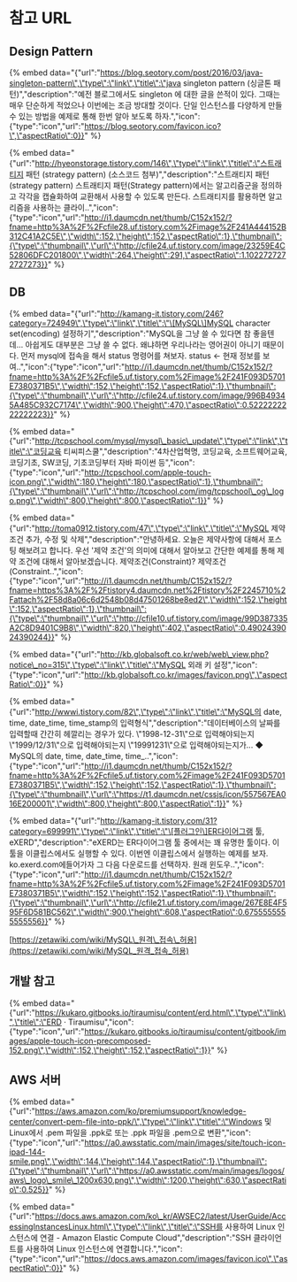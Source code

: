 # 참고 URL

## Design Pattern

{% embed data="{\"url\":\"https://blog.seotory.com/post/2016/03/java-singleton-pattern\",\"type\":\"link\",\"title\":\"java singleton pattern \(싱글톤 패턴\)\",\"description\":\"예전 블로그에서도 singleton 에 대한 글을 쓴적이 있다. 그때는 매우 단순하게 적었으나 이번에는 조금 방대할 것이다. 단일 인스턴스를 다양하게 만들 수 있는 방법을 예제로 통해 한번 알아 보도록 하자.\",\"icon\":{\"type\":\"icon\",\"url\":\"https://blog.seotory.com/favicon.ico?\",\"aspectRatio\":0}}" %}

{% embed data="{\"url\":\"http://hyeonstorage.tistory.com/146\",\"type\":\"link\",\"title\":\"스트래티지 패턴 \(strategy pattern\) \(소스코드 첨부\)\",\"description\":\"스트래티지 패턴 \(strategy pattern\) 스트래티지 패턴\(Strategy pattern\)에서는 알고리즘군을 정의하고 각각을 캡슐화하여 교환해서 사용할 수 있도록 만든다. 스트래티지를 활용하면 알고리즘을 사용하는 클라이..\",\"icon\":{\"type\":\"icon\",\"url\":\"http://i1.daumcdn.net/thumb/C152x152/?fname=http%3A%2F%2Fcfile28.uf.tistory.com%2Fimage%2F241A444152B312C41A2C5E\",\"width\":152,\"height\":152,\"aspectRatio\":1},\"thumbnail\":{\"type\":\"thumbnail\",\"url\":\"http://cfile24.uf.tistory.com/image/23259E4C52806DFC201800\",\"width\":264,\"height\":291,\"aspectRatio\":1.1022727272727273}}" %}

## DB

{% embed data="{\"url\":\"http://kamang-it.tistory.com/246?category=724949\",\"type\":\"link\",\"title\":\"\[MySQL\]MySQL character set\(encoding\) 설정하기\",\"description\":\"MySQL을 그냥 쓸 수 있다면 참 좋을텐데... 아쉽게도 대부분은 그냥 쓸 수 없다. 왜냐하면 우리나라는 영어권이 아니기 때문이다. 먼저 mysql에 접속을 해서 status 명령어를 쳐보자.  status <- 현재 정보를 보여..\",\"icon\":{\"type\":\"icon\",\"url\":\"http://i1.daumcdn.net/thumb/C152x152/?fname=http%3A%2F%2Fcfile5.uf.tistory.com%2Fimage%2F241F093D5701E7380371B5\",\"width\":152,\"height\":152,\"aspectRatio\":1},\"thumbnail\":{\"type\":\"thumbnail\",\"url\":\"http://cfile24.uf.tistory.com/image/996B49345A485C932C7174\",\"width\":900,\"height\":470,\"aspectRatio\":0.5222222222222223}}" %}

{% embed data="{\"url\":\"http://tcpschool.com/mysql/mysql\_basic\_update\",\"type\":\"link\",\"title\":\"코딩교육 티씨피스쿨\",\"description\":\"4차산업혁명, 코딩교육, 소프트웨어교육, 코딩기초, SW코딩, 기초코딩부터 자바 파이썬 등\",\"icon\":{\"type\":\"icon\",\"url\":\"http://tcpschool.com/apple-touch-icon.png\",\"width\":180,\"height\":180,\"aspectRatio\":1},\"thumbnail\":{\"type\":\"thumbnail\",\"url\":\"http://tcpschool.com/img/tcpschool\_og\_logo.png\",\"width\":800,\"height\":800,\"aspectRatio\":1}}" %}

{% embed data="{\"url\":\"http://toma0912.tistory.com/47\",\"type\":\"link\",\"title\":\"MySQL 제약조건 추가, 수정 및 삭제\",\"description\":\"안녕하세요. 오늘은 제약사항에 대해서 포스팅 해보려고 합니다. 우선 \'제약 조건\'의 의미에 대해서 알아보고 간단한 예제를 통해 제약 조건에 대해서 알아보겠습니다. 제약조건\(Constraint\)? 제약조건\(Constraint..\",\"icon\":{\"type\":\"icon\",\"url\":\"http://i1.daumcdn.net/thumb/C152x152/?fname=https%3A%2F%2Ftistory4.daumcdn.net%2Ftistory%2F2245710%2Fattach%2F58d8a06c6d2548b08d47501268be8ed2\",\"width\":152,\"height\":152,\"aspectRatio\":1},\"thumbnail\":{\"type\":\"thumbnail\",\"url\":\"http://cfile10.uf.tistory.com/image/99D387335A2C8D9401C9B8\",\"width\":820,\"height\":402,\"aspectRatio\":0.4902439024390244}}" %}

{% embed data="{\"url\":\"http://kb.globalsoft.co.kr/web/web\_view.php?notice\_no=315\",\"type\":\"link\",\"title\":\"MySQL 외래 키 설정\",\"icon\":{\"type\":\"icon\",\"url\":\"http://kb.globalsoft.co.kr/images/favicon.png\",\"aspectRatio\":0}}" %}

{% embed data="{\"url\":\"http://wwwi.tistory.com/82\",\"type\":\"link\",\"title\":\"MySQL의 date, time, date\_time, time\_stamp의 입력형식\",\"description\":\"데이터베이스의 날짜를 입력할때 간간히 헤깔리는 경우가 있다. \\\"1998-12-31\\\"으로 입력해야되는지 \\\"1999/12/31\\\"으로 입력해야되는지 \\\"19991231\\\"으로 입력해야되는지가... ◆ MySQL의 date, time, date\_time, time\_..\",\"icon\":{\"type\":\"icon\",\"url\":\"http://i1.daumcdn.net/thumb/C152x152/?fname=http%3A%2F%2Fcfile5.uf.tistory.com%2Fimage%2F241F093D5701E7380371B5\",\"width\":152,\"height\":152,\"aspectRatio\":1},\"thumbnail\":{\"type\":\"thumbnail\",\"url\":\"https://t1.daumcdn.net/cssjs/icon/557567EA016E200001\",\"width\":800,\"height\":800,\"aspectRatio\":1}}" %}

{% embed data="{\"url\":\"http://kamang-it.tistory.com/31?category=699991\",\"type\":\"link\",\"title\":\"\[플러그인\]ER다이어그램 툴, eXERD\",\"description\":\"eXERD는 ER다이어그램 툴 중에서는 꽤 유명한 툴이다. 이 툴을 이클립스에서도 실행할 수 있다. 이번엔 이클립스에서 실행하는 예제를 보자.  ko.exerd.com에들어가자 그 다음 다운로드를 선택하자.  원래 윈도우..\",\"icon\":{\"type\":\"icon\",\"url\":\"http://i1.daumcdn.net/thumb/C152x152/?fname=http%3A%2F%2Fcfile5.uf.tistory.com%2Fimage%2F241F093D5701E7380371B5\",\"width\":152,\"height\":152,\"aspectRatio\":1},\"thumbnail\":{\"type\":\"thumbnail\",\"url\":\"http://cfile21.uf.tistory.com/image/267E8E4F595F6D581BC562\",\"width\":900,\"height\":608,\"aspectRatio\":0.6755555555555556}}" %}

[https://zetawiki.com/wiki/MySQL\_원격\_접속\_허용](https://zetawiki.com/wiki/MySQL_원격_접속_허용)

## 개발 참고

{% embed data="{\"url\":\"https://kukaro.gitbooks.io/tiraumisu/content/erd.html\",\"type\":\"link\",\"title\":\"ERD · Tiraumisu\",\"icon\":{\"type\":\"icon\",\"url\":\"https://kukaro.gitbooks.io/tiraumisu/content/gitbook/images/apple-touch-icon-precomposed-152.png\",\"width\":152,\"height\":152,\"aspectRatio\":1}}" %}

## AWS 서버

{% embed data="{\"url\":\"https://aws.amazon.com/ko/premiumsupport/knowledge-center/convert-pem-file-into-ppk/\",\"type\":\"link\",\"title\":\"Windows 및 Linux에서 .pem 파일을 .ppk로 또는 .ppk 파일을 .pem으로 변환\",\"icon\":{\"type\":\"icon\",\"url\":\"https://a0.awsstatic.com/main/images/site/touch-icon-ipad-144-smile.png\",\"width\":144,\"height\":144,\"aspectRatio\":1},\"thumbnail\":{\"type\":\"thumbnail\",\"url\":\"https://a0.awsstatic.com/main/images/logos/aws\_logo\_smile\_1200x630.png\",\"width\":1200,\"height\":630,\"aspectRatio\":0.525}}" %}

{% embed data="{\"url\":\"https://docs.aws.amazon.com/ko\_kr/AWSEC2/latest/UserGuide/AccessingInstancesLinux.html\",\"type\":\"link\",\"title\":\"SSH를 사용하여 Linux 인스턴스에 연결 - Amazon Elastic Compute Cloud\",\"description\":\"SSH 클라이언트를 사용하여 Linux 인스턴스에 연결합니다.\",\"icon\":{\"type\":\"icon\",\"url\":\"https://docs.aws.amazon.com/images/favicon.ico\",\"aspectRatio\":0}}" %}

